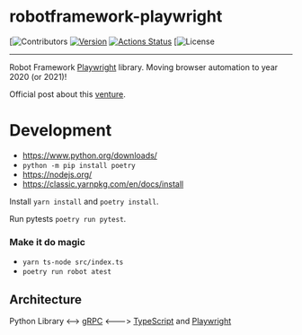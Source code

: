 # robotframework-playwright

[![Contributors](https://img.shields.io/github/contributors/commonality/readme-inspector.svg)
[![Version](https://img.shields.io/pypi/v/robotframework-playwright.svg)](https://pypi.python.org/pypi/robotframework-playwright)
[![Actions Status](https://github.com/MarketSquare/robotframework-playwright/workflows/Python%20package/badge.svg)](https://github.com/MarketSquare/robotframework-playwright/actions)
[![License](https://img.shields.io/github/license/commonality/readme-inspector.svg)

----

Robot Framework [Playwright](https://playwright.dev/) library. Moving browser automation to year 2020 (or 2021)!

Official post about this [venture](https://forum.robotframework.org/t/moving-robot-framework-browser-automation-to-2020-or-2021/323).

# Development

- https://www.python.org/downloads/
- `python -m pip install poetry`
- https://nodejs.org/
- https://classic.yarnpkg.com/en/docs/install

Install `yarn install` and `poetry install`.

Run pytests `poetry run pytest`.

### Make it do magic

- `yarn ts-node src/index.ts`
- `poetry run robot atest`

## Architecture

Python Library <--> [gRPC](https://grpc.io/) <---> [TypeScript](https://www.typescriptlang.org/) and [Playwright](https://playwright.dev/)

